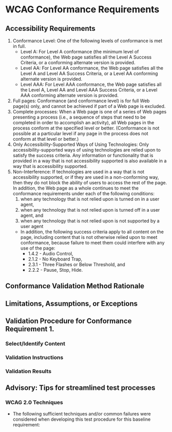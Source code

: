 # WCAG Conformance Requirements
## Accessibility Requirements
1. Conformance Level: One of the following levels of conformance is met in full.
    * Level A: For Level A conformance (the minimum level of conformance), the Web page satisfies all the Level A Success Criteria, or a conforming alternate version is provided.
    * Level AA: For Level AA conformance, the Web page satisfies all the Level A and Level AA Success Criteria, or a Level AA conforming alternate version is provided.
    * Level AAA: For Level AAA conformance, the Web page satisfies all the Level A, Level AA and Level AAA Success Criteria, or a Level AAA conforming alternate version is provided.
2. Full pages: Conformance (and conformance level) is for full Web page(s) only, and cannot be achieved if part of a Web page is excluded.
3. Complete processes: When a Web page is one of a series of Web pages presenting a process (i.e., a sequence of steps that need to be completed in order to accomplish an activity), all Web pages in the process conform at the specified level or better. (Conformance is not possible at a particular level if any page in the process does not conform at that level or better.)
4. Only Accessibility-Supported Ways of Using Technologies: Only accessibility-supported ways of using technologies are relied upon to satisfy the success criteria. Any information or functionality that is provided in a way that is not accessibility supported is also available in a way that is accessibility supported.
5. Non-Interference: If technologies are used in a way that is not accessibility supported, or if they are used in a non-conforming way, then they do not block the ability of users to access the rest of the page. In addition, the Web page as a whole continues to meet the conformance requirements under each of the following conditions:
    1. when any technology that is not relied upon is turned on in a user agent,
    1. when any technology that is not relied upon is turned off in a user agent, and
    1. when any technology that is not relied upon is not supported by a user agent
    * In addition, the following success criteria apply to all content on the page, including content that is not otherwise relied upon to meet conformance, because failure to meet them could interfere with any use of the page:
        * 1.4.2 - Audio Control,
        * 2.1.2 - No Keyboard Trap,
        * 2.3.1 - Three Flashes or Below Threshold, and
        * 2.2.2 - Pause, Stop, Hide.

## Conformance Validation Method Rationale

## Limitations, Assumptions, or Exceptions

## Validation Procedure for Conformance Requirement 1. 
### Select/Identify Content

### Validation Instructions
      
### Validation Results

## Advisory: Tips for streamlined test processes
### WCAG 2.0 Techniques
* The following sufficient techniques and/or common failures were considered when developing this test procedure for this baseline requirement:
